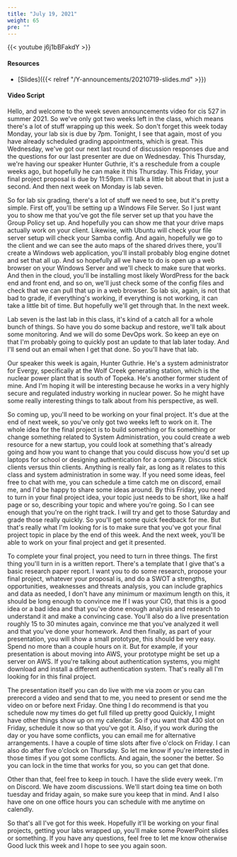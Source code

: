 ```yaml
---
title: "July 19, 2021"
weight: 65
pre: ""
---
```


{{< youtube j6j1bBFakdY >}}

#### Resources

* [Slides]({{< relref "/Y-announcements/20210719-slides.md" >}})

#### Video Script

Hello, and welcome to the week seven announcements video for cis 527 in summer 2021. So we've only got two weeks left in the class, which means there's a lot of stuff wrapping up this week. So don't forget this week today Monday, your lab six is due by 7pm. Tonight, I see that again, most of you have already scheduled grading appointments, which is great. This Wednesday, we've got our next last round of discussion responses due and the questions for our last presenter are due on Wednesday. This Thursday, we're having our speaker Hunter Guthrie, it's a reschedule from a couple weeks ago, but hopefully he can make it this Thursday. This Friday, your final project proposal is due by 11:59pm. I'll talk a little bit about that in just a second. And then next week on Monday is lab seven. 

So for lab six grading, there's a lot of stuff we need to see, but it's pretty simple. First off, you'll be setting up a Windows File Server. So I just want you to show me that you've got the file server set up that you have the Group Policy set up. And hopefully you can show me that your drive maps actually work on your client. Likewise, with Ubuntu will check your file server setup will check your Samba config. And again, hopefully we go to the client and we can see the auto maps of the shared drives there, you'll create a Windows web application, you'll install probably blog engine dotnet and set that all up. And so hopefully all we have to do is open up a web browser on your Windows Server and we'll check to make sure that works. And then in the cloud, you'll be installing most likely WordPress for the back end and front end, and so on, we'll just check some of the config files and check that we can pull that up in a web browser. So lab six, again, is not that bad to grade, if everything's working, if everything is not working, it can take a little bit of time. But hopefully we'll get through that. In the next week. 

Lab seven is the last lab in this class, it's kind of a catch all for a whole bunch of things. So have you do some backup and restore, we'll talk about some monitoring. And we will do some DevOps work. So keep an eye on that I'm probably going to quickly post an update to that lab later today. And I'll send out an email when I get that done. So you'll have that lab.

 Our speaker this week is again, Hunter Guthrie. He's a system administrator for Evergy, specifically at the Wolf Creek generating station, which is the nuclear power plant that is south of Topeka. He's another former student of mine. And I'm hoping it will be interesting because he works in a very highly secure and regulated industry working in nuclear power. So he might have some really interesting things to talk about from his perspective, as well. 
 
 So coming up, you'll need to be working on your final project. It's due at the end of next week, so you've only got two weeks left to work on it. The whole idea for the final project is to build something or fix something or change something related to System Administration, you could create a web resource for a new startup, you could look at something that's already going and how you want to change that you could discuss how you'd set up laptops for school or designing authentication for a company. Discuss stick clients versus thin clients. Anything is really fair, as long as it relates to this class and system administration in some way. If you need some ideas, feel free to chat with me, you can schedule a time catch me on discord, email me, and I'd be happy to share some ideas around. By this Friday, you need to turn in your final project idea, your topic just needs to be short, like a half page or so, describing your topic and where you're going. So I can see enough that you're on the right track. I will try and get to those Saturday and grade those really quickly. So you'll get some quick feedback for me. But that's really what I'm looking for is to make sure that you've got your final project topic in place by the end of this week. And the next week, you'll be able to work on your final project and get it presented. 
 
 To complete your final project, you need to turn in three things. The first thing you'll turn in is a written report. There's a template that I give that's a basic research paper report. I want you to do some research, propose your final project, whatever your proposal is, and do a SWOT a strengths, opportunities, weaknesses and threats analysis, you can include graphics and data as needed, I don't have any minimum or maximum length on this, it should be long enough to convince me If I was your CIO, that this is a good idea or a bad idea and that you've done enough analysis and research to understand it and make a convincing case. You'll also do a live presentation roughly 15 to 30 minutes again, convince me that you've analyzed it well and that you've done your homework. And then finally, as part of your presentation, you will show a small prototype, this should be very easy. Spend no more than a couple hours on it. But for example, if your presentation is about moving into AWS, your prototype might be set up a server on AWS. If you're talking about authentication systems, you might download and install a different authentication system. That's really all I'm looking for in this final project. 
 
 The presentation itself you can do live with me via zoom or you can prerecord a video and send that to me, you need to present or send me the video on or before next Friday. One thing I do recommend is that you schedule now my times do get full filled up pretty good Quickly, I might have other things show up on my calendar. So if you want that 430 slot on Friday, schedule it now so that you've got it. Also, if you work during the day or you have some conflicts, you can email me for alternative arrangements. I have a couple of time slots after five o'clock on Friday. I can also do after five o'clock on Thursday. So let me know if you're interested in those times if you got some conflicts. And again, the sooner the better. So you can lock in the time that works for you, so you can get that done. 
 
 Other than that, feel free to keep in touch. I have the slide every week. I'm on Discord. We have zoom discussions. We'll start doing tea time on both tuesday and friday again, so make sure you keep that in mind. And I also have one on one office hours you can schedule with me anytime on calendly. 
 
 So that's all I've got for this week. Hopefully it'll be working on your final projects, getting your labs wrapped up, you'll make some PowerPoint slides or something. If you have any questions, feel free to let me know otherwise Good luck this week and I hope to see you again soon. 

